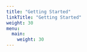 ```yaml
---
title: "Getting Started"
linkTitle: "Getting Started"
weight: 30
menu:
  main:
    weight: 30
---
```


